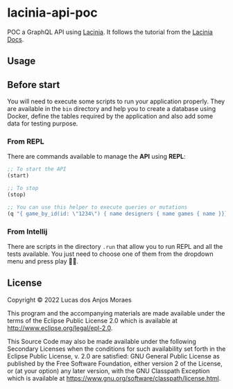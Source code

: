 # lacinia-api-poc

POC a GraphQL API using [Lacinia](https://github.com/walmartlabs/lacinia). It follows the tutorial from the [Lacinia Docs](https://lacinia.readthedocs.io/en/latest/tutorial/index.html).

## Usage

## Before start

You will need to execute some scripts to run your application properly. They are available in the `bin` directory and help
you to create a database using Docker, define the tables required by the application and also add some data for testing purpose.

### From REPL

There are commands available to manage the **API** using **REPL**:
```clj
;; To start the API
(start)

;; To stop
(stop)

;; You can use this helper to execute queries or mutations
(q "{ game_by_id(id: \"1234\") { name designers { name games { name }}}}")
```

### From Intellij

There are scripts in the directory `.run` that allow you to run REPL and all the tests available. You just need to choose 
one of them from the dropdown menu and press play 🛀🏽.

## License

Copyright © 2022 Lucas dos Anjos Moraes

This program and the accompanying materials are made available under the
terms of the Eclipse Public License 2.0 which is available at
http://www.eclipse.org/legal/epl-2.0.

This Source Code may also be made available under the following Secondary
Licenses when the conditions for such availability set forth in the Eclipse
Public License, v. 2.0 are satisfied: GNU General Public License as published by
the Free Software Foundation, either version 2 of the License, or (at your
option) any later version, with the GNU Classpath Exception which is available
at https://www.gnu.org/software/classpath/license.html.
